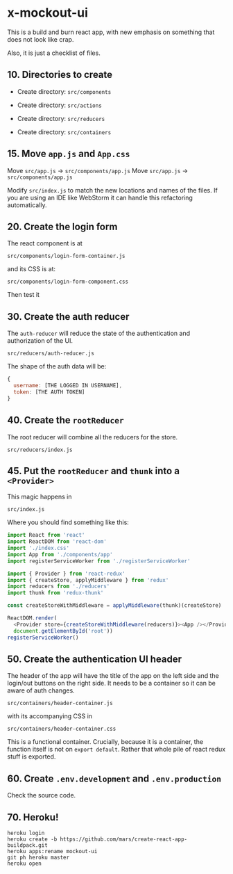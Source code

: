 # x-mockout-ui
This is a build and burn react app, with new emphasis on something that does not look like crap.

Also, it is just a checklist of files.

## 10. Directories to create

+ Create directory: `src/components`

+ Create directory: `src/actions`

+ Create directory: `src/reducers`

+ Create directory: `src/containers`

## 15. Move `app.js` and `App.css`

Move `src/app.js` -> `src/components/app.js`
Move `src/app.js` -> `src/components/app.js`

Modify `src/index.js` to match the new locations and names of the files. If you are using an IDE like WebStorm it can handle this refactoring automatically.

## 20. Create the login form

The react component is at

```
src/components/login-form-container.js
```

and its CSS is at:

```
src/components/login-form-component.css
```

Then test it

## 30. Create the auth reducer

The `auth-reducer` will reduce the state of the authentication and authorization of the UI.

```
src/reducers/auth-reducer.js
```

The shape of the auth data will be:

```javascript
{
  username: [THE LOGGED IN USERNAME],
  token: [THE AUTH TOKEN]
}
```

## 40. Create the `rootReducer`

The root reducer will combine all the reducers for the store.

```
src/reducers/index.js
```

## 45. Put the `rootReducer` and `thunk` into a `<Provider>`

This magic happens in

```
src/index.js
```

Where you should find something like this:

```javascript
import React from 'react'
import ReactDOM from 'react-dom'
import './index.css'
import App from './components/app'
import registerServiceWorker from './registerServiceWorker'

import { Provider } from 'react-redux'
import { createStore, applyMiddleware } from 'redux'
import reducers from './reducers'
import thunk from 'redux-thunk'

const createStoreWithMiddleware = applyMiddleware(thunk)(createStore)

ReactDOM.render(
  <Provider store={createStoreWithMiddleware(reducers)}><App /></Provider>,
  document.getElementById('root'))
registerServiceWorker()
```

## 50. Create the authentication UI header

The header of the app will have the title of the app on the left side and the login/out buttons on the right side. It needs to be a container so it can be aware of auth changes.

```
src/containers/header-container.js
```

with its accompanying CSS in

```
src/containers/header-container.css
```

This is a functional container. Crucially, because it is a container, the function itself is not on `export default`. Rather that whole pile of react redux stuff is exported.

## 60. Create `.env.development` and  `.env.production`

Check the source code.

## 70. Heroku!

```
heroku login
heroku create -b https://github.com/mars/create-react-app-buildpack.git
heroku apps:rename mockout-ui
git ph heroku master
heroku open
```
